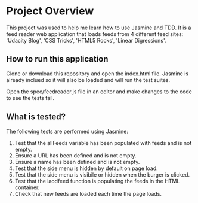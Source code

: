 # Project Overview

This project was used to help me learn how to use Jasmine and TDD. It is a feed reader web application that loads feeds from 4 
different feed sites: 'Udacity Blog', 'CSS Tricks', 'HTML5 Rocks', 'Linear Digressions'.


## How to run this application

Clone or download this repository and open the index.html file. Jasmine is already inclued so it will also be loaded and will
 run the test suites.

Open the spec/feedreader.js file in an editor and make changes to the code to see the tests fail.

## What is tested?

The following tests are performed using Jasmine:

1. Test that the allFeeds variable has been populated with feeds and is not empty.
2. Ensure a URL has been defined and is not empty.
3. Ensure a name has been defined and is not empty.
4. Test that the side menu is hidden by default on page load.
5. Test that the side menu is visibile or hidden when the burger is clicked.
6. Test that the laodfeed function is populating the feeds in the HTML container.
7. Check that new feeds are loaded each time the page loads.
